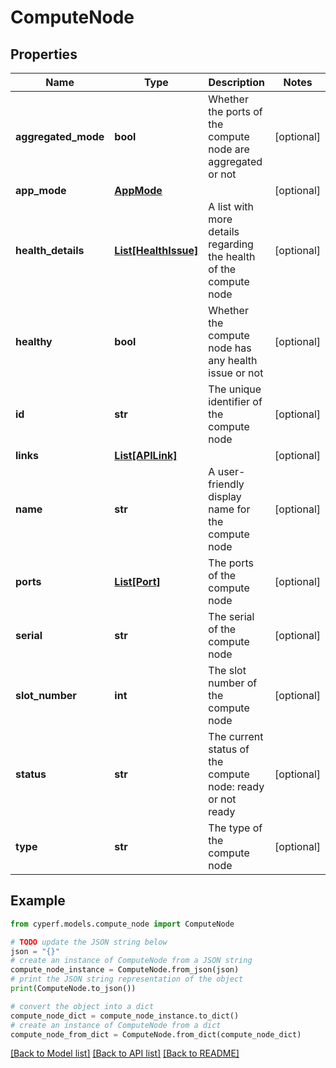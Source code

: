 # ComputeNode


## Properties

Name | Type | Description | Notes
------------ | ------------- | ------------- | -------------
**aggregated_mode** | **bool** | Whether the ports of the compute node are aggregated or not | [optional] 
**app_mode** | [**AppMode**](AppMode.md) |  | [optional] 
**health_details** | [**List[HealthIssue]**](HealthIssue.md) | A list with more details regarding the health of the compute node | [optional] 
**healthy** | **bool** | Whether the compute node has any health issue or not | [optional] 
**id** | **str** | The unique identifier of the compute node | [optional] 
**links** | [**List[APILink]**](APILink.md) |  | [optional] 
**name** | **str** | A user-friendly display name for the compute node | [optional] 
**ports** | [**List[Port]**](Port.md) | The ports of the compute node | [optional] 
**serial** | **str** | The serial of the compute node | [optional] 
**slot_number** | **int** | The slot number of the compute node | [optional] 
**status** | **str** | The current status of the compute node: ready or not ready | [optional] 
**type** | **str** | The type of the compute node | [optional] 

## Example

```python
from cyperf.models.compute_node import ComputeNode

# TODO update the JSON string below
json = "{}"
# create an instance of ComputeNode from a JSON string
compute_node_instance = ComputeNode.from_json(json)
# print the JSON string representation of the object
print(ComputeNode.to_json())

# convert the object into a dict
compute_node_dict = compute_node_instance.to_dict()
# create an instance of ComputeNode from a dict
compute_node_from_dict = ComputeNode.from_dict(compute_node_dict)
```
[[Back to Model list]](../README.md#documentation-for-models) [[Back to API list]](../README.md#documentation-for-api-endpoints) [[Back to README]](../README.md)


